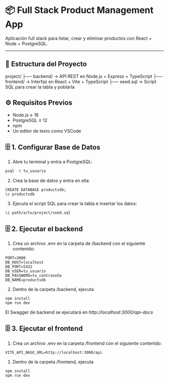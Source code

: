 # 📦 Full Stack Product Management App

Aplicación full stack para listar, crear y eliminar productos con React + Node + PostgreSQL.

---

## 📁 Estructura del Proyecto
project/
├── backend/ → API REST en Node.js + Express + TypeScript
├── frontend/ → Interfaz en React + Vite + TypeScript
├── seed.sql → Script SQL para crear la tabla y poblarla


## ⚙️ Requisitos Previos
- Node.js ≥ 18
- PostgreSQL ≥ 12
- npm 
- Un editor de texto como VSCode


## 🗄️ 1. Configurar Base de Datos

1. Abre tu terminal y entra a PostgreSQL:

```bash
psql -U tu_usuario
``` 

2. Crea la base de datos y entra en ella:

```
CREATE DATABASE productsdb;
\c productsdb
```


3. Ejecuta el script SQL para crear la tabla e insertar los datos:
```
\i path/a/tu/project/seed.sql
```

## 🗄️ 2. Ejecutar el backend
1. Crea un archivo .env en la carpeta de /backend con el siguiente contenido:
```
PORT=3000
DB_HOST=localhost
DB_PORT=5432
DB_USER=tu_usuario
DB_PASSWORD=tu_contraseña
DB_NAME=productsdb
```
2. Dentro de la carpeta /backend, ejecuta 
```
npm install
npm run dev
```

El Swagger de backend se ejecutará en
_http://localhost:3000/api-docs_

## 🗄️ 3. Ejecutar el frontend

1. Crea un archivo .env en la carpeta /frontend con el siguiente contenido:
```
VITE_API_BASE_URL=http://localhost:3000/api
```

1. Dentro de la carpeta /frontend, ejecuta 
```
npm install
npm run dev
```